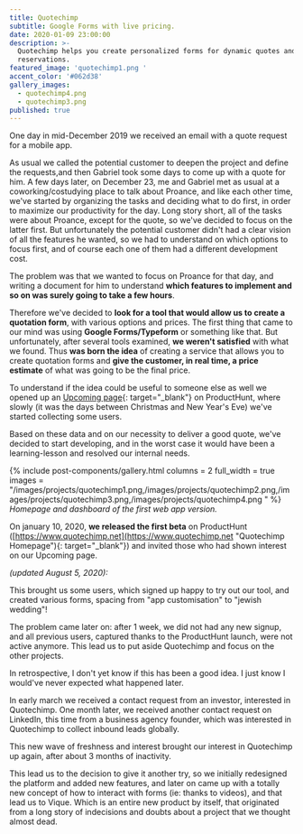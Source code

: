 ```yaml
---
title: Quotechimp
subtitle: Google Forms with live pricing.
date: 2020-01-09 23:00:00
description: >-
  Quotechimp helps you create personalized forms for dynamic quotes and
  reservations.
featured_image: 'quotechimp1.png '
accent_color: '#062d38'
gallery_images:
  - quotechimp4.png
  - quotechimp3.png
published: true
---
```


One day in mid-December 2019 we received an email with a quote request for a mobile app.

As usual we called the potential customer to deepen the project and define the requests,and then Gabriel took some days to come up with a quote for him. A few days later, on December 23, me and Gabriel met as usual at a coworking/costudying place to talk about Proance, and like each other time, we've started by organizing the tasks and deciding what to do first, in order to maximize our productivity for the day. Long story short, all of the tasks were about Proance, except for the quote, so we've decided to focus on the latter first. But unfortunately the potential customer didn't had a clear vision of all the features he wanted, so we had to understand on which options to focus first, and of course each one of them had a different development cost.

The problem was that we wanted to focus on Proance for that day, and writing a document for him to understand **which features to implement and so on was surely going to take a few hours**.

Therefore we've decided to **look for a tool that would allow us to create a quotation form**, with various options and prices. The first thing that came to our mind was using **Google Forms/Typeform** or something like that. But unfortunately, after several tools examined, **we weren't satisfied** with what we found. Thus **was born the idea** of creating a service that allows you to create quotation forms and **give the customer, in real time, a price estimate** of what was going to be the final price.

To understand if the idea could be useful to someone else as well we opened up an [Upcoming page](https://www.producthunt.com/upcoming/quotechimp "Quotechimp's Upcoming page"){: target="_blank"} on ProductHunt, where slowly (it was the days between Christmas and New Year's Eve) we've started collecting some users.

Based on these data and on our necessity to deliver a good quote, we've decided to start developing, and in the worst case it would have been a learning-lesson and resolved our internal needs.

{% include post-components/gallery.html columns = 2 full_width = true images = "/images/projects/quotechimp1.png,/images/projects/quotechimp2.png,/images/projects/quotechimp3.png,/images/projects/quotechimp4.png " %} *Homepage and dashboard of the first web app version.*

On january 10, 2020, **we released the first beta** on ProductHunt ([https://www.quotechimp.net](https://www.quotechimp.net "Quotechimp Homepage"){: target="_blank"}) and invited those who had shown interest on our Upcoming page.

*(updated August 5, 2020):*

This brought us some users, which signed up happy to try out our tool, and created various forms, spacing from "app customisation" to "jewish wedding"\!

The problem came later on: after 1 week, we did not had any new signup, and all previous users, captured thanks to the ProductHunt launch, were not active anymore. This lead us to put aside Quotechimp and focus on the other projects.

In retrospective, I don't yet know if this has been a good idea. I just know I would've never expected what happened later.

In early march we received a contact request from an investor, interested in Quotechimp. One month later, we received another contact request on LinkedIn, this time from a business agency founder, which was interested in Quotechimp to collect inbound leads globally.

This new wave of freshness and interest brought our interest in Quotechimp up again, after about 3 months of inactivity.

This lead us to the decision to give it another try, so we initially redesigned the platform and added new features, and later on came up with a totally new concept of how to interact with forms (ie: thanks to videos), and that lead us to Vique. Which is an entire new product by itself, that originated from a long story of indecisions and doubts about a project that we thought almost dead.